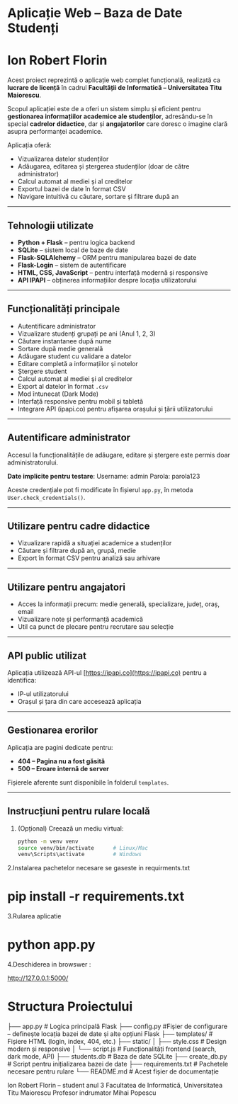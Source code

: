 # Aplicație Web – Baza de Date Studenți
# Ion Robert Florin
Acest proiect reprezintă o aplicație web complet funcțională, realizată ca **lucrare de licență** în cadrul **Facultății de Informatică – Universitatea Titu Maiorescu**.

Scopul aplicației este de a oferi un sistem simplu și eficient pentru **gestionarea informațiilor academice ale studenților**, adresându-se în special **cadrelor didactice**, dar și **angajatorilor** care doresc o imagine clară asupra performanței academice.

Aplicația oferă:

- Vizualizarea datelor studenților
- Adăugarea, editarea și ștergerea studenților (doar de către administrator)
- Calcul automat al mediei și al creditelor
- Exportul bazei de date în format CSV 
- Navigare intuitivă cu căutare, sortare și filtrare după an

---

## Tehnologii utilizate

- **Python + Flask** – pentru logica backend
- **SQLite** – sistem local de baze de date
- **Flask-SQLAlchemy** – ORM pentru manipularea bazei de date
- **Flask-Login** – sistem de autentificare
- **HTML, CSS, JavaScript** – pentru interfață modernă și responsive
- **API IPAPI** – obținerea informațiilor despre locația utilizatorului

---

## Funcționalități principale

- Autentificare administrator
- Vizualizare studenți grupați pe ani (Anul 1, 2, 3)
- Căutare instantanee după nume
- Sortare după medie generală
- Adăugare student cu validare a datelor
- Editare completă a informațiilor și notelor
- Ștergere student
- Calcul automat al mediei și al creditelor
- Export al datelor în format `.csv`
- Mod întunecat (Dark Mode)
- Interfață responsive pentru mobil și tabletă
- Integrare API (ipapi.co) pentru afișarea orașului și țării utilizatorului

---

## Autentificare administrator

Accesul la funcționalitățile de adăugare, editare și ștergere este permis doar administratorului.

**Date implicite pentru testare**:
Username: admin
Parola: parola123

Aceste credențiale pot fi modificate în fișierul `app.py`, în metoda `User.check_credentials()`.

---

## Utilizare pentru cadre didactice

- Vizualizare rapidă a situației academice a studenților
- Căutare și filtrare după an, grupă, medie
- Export în format CSV pentru analiză sau arhivare

---

## Utilizare pentru angajatori

- Acces la informații precum: medie generală, specializare, județ, oraș, email
- Vizualizare note și performanță academică
- Util ca punct de plecare pentru recrutare sau selecție

---

## API public utilizat

Aplicația utilizează API-ul [https://ipapi.co](https://ipapi.co) pentru a identifica:

- IP-ul utilizatorului
- Orașul și țara din care accesează aplicația

---

## Gestionarea erorilor

Aplicația are pagini dedicate pentru:

- **404 – Pagina nu a fost găsită**
- **500 – Eroare internă de server**

Fișierele aferente sunt disponibile în folderul `templates`.

---

## Instrucțiuni pentru rulare locală

1. (Opțional) Creează un mediu virtual:
   ```bash
   python -m venv venv
   source venv/bin/activate      # Linux/Mac
   venv\Scripts\activate         # Windows


2.Instalarea pachetelor necesare se gaseste in requirments.txt

# pip install -r requirements.txt

3.Rularea aplicatie 

# python app.py

4.Deschiderea in browswer : 
 
 http://127.0.0.1:5000/
 

# Structura Proiectului 
├── app.py               # Logica principală Flask
├── config.py            #Fișier de configurare – definește locația bazei de date și alte opțiuni Flask
├── templates/           # Fișiere HTML (login, index, 404, etc.)
├── static/
│   ├── style.css        # Design modern și responsive
│   └── script.js        # Funcționalități frontend (search, dark mode, API)
├── students.db          # Baza de date SQLite
├── create_db.py         # Script pentru inițializarea bazei de date
├── requirements.txt     # Pachetele necesare pentru rulare
└── README.md            # Acest fișier de documentație

Ion Robert Florin – student anul 3
Facultatea de Informatică, Universitatea Titu Maiorescu
Profesor indrumator Mihai Popescu
